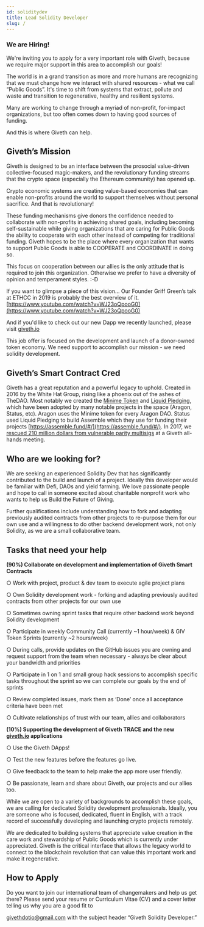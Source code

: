 ```yaml
---
id: soliditydev
title: Lead Solidity Developer
slug: /
---
```


### We are Hiring!

We're inviting you to apply for a very important role with Giveth, because we require major support in this area to accomplish our goals!

The world is in a grand transition as more and more humans are recognizing that we must change how we interact with shared resources - what we call “Public Goods”. It's time to shift from systems that extract, pollute and waste and transition to regenerative, healthy and resilient systems.

Many are working to change through a myriad of non-profit, for-impact organizations, but too often comes down to having good sources of funding.

And this is where Giveth can help.

## **Giveth’s Mission**

Giveth is designed to be an interface between the prosocial value-driven collective-focused magic-makers, and the revolutionary funding streams that the crypto space (especially the Ethereum community) has opened up.

Crypto economic systems are creating value-based economies that can enable non-profits around the world to support themselves without personal sacrifice.  And that is revolutionary!

These funding mechanisms give donors the confidence needed to collaborate with non-profits in achieving shared goals, including becoming self-sustainable while giving organizations that are caring for Public Goods the ability to cooperate with each other instead of competing for traditional funding. Giveth hopes to be the place where every organization that wants to support Public Goods is able to COOPERATE and COORDINATE in doing so.

This focus on cooperation between our allies is the only attitude that is required to join this organization. Otherwise we prefer to have a diversity of opinion and temperament styles. :-D

If you want to glimpse a piece of this vision… Our Founder Griff Green’s talk at ETHCC in 2019 is probably the best overview of it. [https://www.youtube.com/watch?v=WJ23oQpooG0](https://www.youtube.com/watch?v=WJ23oQpooG0)

And if you'd like to check out our new Dapp we recently launched, please visit [giveth.io](http://giveth.io)

This job offer is focused on the development and launch of a donor-owned token economy. We need support to accomplish our mission - we need solidity development.

## **Giveth’s Smart Contract Cred**

Giveth has a great reputation and a powerful legacy to uphold. Created in 2016 by the White Hat Group, rising like a phoenix out of the ashes of TheDAO. Most notably we created the [Minime Token](https://medium.com/giveth/the-minime-token-open-sourced-by-giveth-2710c0210787) and [Liquid Pledging](https://medium.com/giveth/liquid-democracy-what-that-bd3c63e8df52), which have been adopted by many notable projects in the space (Aragon, Status, etc). Aragon uses the Minime token for every Aragon DAO. Status used Liquid Pledging to build Assemble which they use for funding their projects [https://assemble.fund/#/](https://assemble.fund/#/). In 2017, we [rescued 210 million dollars from vulnerable parity multisigs](https://mashable.com/2017/07/26/ethereum-stolen-white-hat-group-rescued/) at a Giveth all-hands meeting.

## Who are we looking for?

We are seeking an experienced Solidity Dev that has significantly contributed to the build and launch of a project. Ideally this developer would be familiar with Defi, DAOs and yield farming. We love passionate people and hope to call in someone excited about charitable nonprofit work who wants to help us Build the Future of Giving.

Further qualifications include understanding how to fork and adapting previously audited contracts from other projects to re-purpose them for our own use and a willingness to do other backend development work, not only Solidity, as we are a small collaborative team.

## **Tasks that need your help**

**(90%) Collaborate on development and implementation of Giveth Smart Contracts**

○ Work with project, product & dev team to execute agile project plans

○ Own Solidity development work - forking and adapting previously audited contracts from other projects for our own use

○ Sometimes owning sprint tasks that require other backend work beyond Solidity development

○ Participate in weekly Community Call (currently ~1 hour/week) & GIV Token Sprints (currently ~2 hours/week)

○ During calls, provide updates on the GitHub issues you are owning and request support from the team when necessary - always be clear about your bandwidth and priorities

○ Participate in 1 on 1 and small group hack sessions to accomplish specific tasks throughout the sprint so we can complete our goals by the end of sprints

○ Review completed issues, mark them as ‘Done’ once all acceptance criteria have been met

○ Cultivate relationships of trust with our team, allies and collaborators

**(10%) Supporting the development of Giveth TRACE and the new [giveth.io](http://giveth.io) applications**

○ Use the Giveth DApps!

○ Test the new features before the features go live.

○ Give feedback to the team to help make the app more user friendly.

○ Be passionate, learn and share about Giveth, our projects and our allies too.

While we are open to a variety of backgrounds to accomplish these goals, we are calling for dedicated Solidity development professionals. Ideally, you are someone who is focused, dedicated, fluent in English, with a track record of successfully developing and launching crypto projects remotely.

We are dedicated to building systems that appreciate value creation in the care work and stewardship of Public Goods which is currently under appreciated. Giveth is the critical interface that allows the legacy world to connect to the blockchain revolution that can value this important work and make it regenerative.

## How to Apply

Do you want to join our international team of changemakers and help us get there? Please send your resume or Curriculum Vitae (CV) and a cover letter telling us why you are a good fit to

[givethdotio@gmail.com](mailto:givethdotio@gmail.com) with the subject header “Giveth Solidity Developer.”

